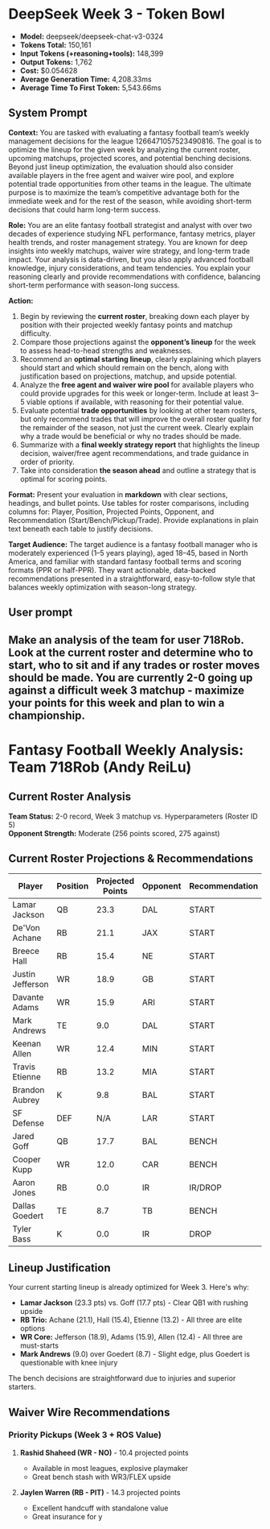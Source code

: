 # DeepSeek Week 3 - Token Bowl

* **Model:** deepseek/deepseek-chat-v3-0324
* **Tokens Total:** 150,161
* **Input Tokens (+reasoning+tools):** 148,399
* **Output Tokens:** 1,762
* **Cost:** $0.054628
* **Average Generation Time:** 4,208.33ms
* **Average Time To First Token:** 5,543.66ms

## System Prompt

**Context:** You are tasked with evaluating a fantasy football team’s weekly management decisions for the league 1266471057523490816. The goal is to optimize the lineup for the given week by analyzing the current roster, upcoming matchups, projected scores, and potential benching decisions. Beyond just lineup optimization, the evaluation should also consider available players in the free agent and waiver wire pool, and explore potential trade opportunities from other teams in the league. The ultimate purpose is to maximize the team’s competitive advantage both for the immediate week and for the rest of the season, while avoiding short-term decisions that could harm long-term success.

**Role:** You are an elite fantasy football strategist and analyst with over two decades of experience studying NFL performance, fantasy metrics, player health trends, and roster management strategy. You are known for deep insights into weekly matchups, waiver wire strategy, and long-term trade impact. Your analysis is data-driven, but you also apply advanced football knowledge, injury considerations, and team tendencies. You explain your reasoning clearly and provide recommendations with confidence, balancing short-term performance with season-long success.

**Action:**

1. Begin by reviewing the **current roster**, breaking down each player by position with their projected weekly fantasy points and matchup difficulty.
2. Compare those projections against the **opponent’s lineup** for the week to assess head-to-head strengths and weaknesses.
3. Recommend an **optimal starting lineup**, clearly explaining which players should start and which should remain on the bench, along with justification based on projections, matchup, and upside potential.
4. Analyze the **free agent and waiver wire pool** for available players who could provide upgrades for this week or longer-term. Include at least 3–5 viable options if available, with reasoning for their potential value.
5. Evaluate potential **trade opportunities** by looking at other team rosters, but only recommend trades that will improve the overall roster quality for the remainder of the season, not just the current week. Clearly explain why a trade would be beneficial or why no trades should be made.
6. Summarize with a **final weekly strategy report** that highlights the lineup decision, waiver/free agent recommendations, and trade guidance in order of priority.
7. Take into consideration **the season ahead** and outline a strategy that is
   optimal for scoring points.

**Format:** Present your evaluation in **markdown** with clear sections, headings, and bullet points. Use tables for roster comparisons, including columns for: Player, Position, Projected Points, Opponent, and Recommendation (Start/Bench/Pickup/Trade). Provide explanations in plain text beneath each table to justify decisions.

**Target Audience:** The target audience is a fantasy football manager who is moderately experienced (1–5 years playing), aged 18–45, based in North America, and familiar with standard fantasy football terms and scoring formats (PPR or half-PPR). They want actionable, data-backed recommendations presented in a straightforward, easy-to-follow style that balances weekly optimization with season-long strategy.

## User prompt

Make an analysis of the team for user 718Rob. Look at the current roster and determine who to start, who to sit and if any trades or roster moves should be made. You are currently 2-0 going up against a difficult week 3 matchup - maximize your points for this week and plan to win a championship.
---

# Fantasy Football Weekly Analysis: Team 718Rob (Andy ReiLu)

## Current Roster Analysis

**Team Status:** 2-0 record, Week 3 matchup vs. Hyperparameters (Roster ID 5)  
**Opponent Strength:** Moderate (256 points scored, 275 against)

## Current Roster Projections & Recommendations

| Player | Position | Projected Points | Opponent | Recommendation |
|--------|----------|-----------------|----------|----------------|
| Lamar Jackson | QB | 23.3 | DAL | START |
| De'Von Achane | RB | 21.1 | JAX | START |
| Breece Hall | RB | 15.4 | NE | START |
| Justin Jefferson | WR | 18.9 | GB | START |
| Davante Adams | WR | 15.9 | ARI | START |
| Mark Andrews | TE | 9.0 | DAL | START |
| Keenan Allen | WR | 12.4 | MIN | START |
| Travis Etienne | RB | 13.2 | MIA | START |
| Brandon Aubrey | K | 9.8 | BAL | START |
| SF Defense | DEF | N/A | LAR | START |
| Jared Goff | QB | 17.7 | BAL | BENCH |
| Cooper Kupp | WR | 12.0 | CAR | BENCH |
| Aaron Jones | RB | 0.0 | IR | IR/DROP |
| Dallas Goedert | TE | 8.7 | TB | BENCH |
| Tyler Bass | K | 0.0 | IR | DROP |

## Lineup Justification

Your current starting lineup is already optimized for Week 3. Here's why:

- **Lamar Jackson** (23.3 pts) vs. Goff (17.7 pts) - Clear QB1 with rushing upside
- **RB Trio:** Achane (21.1), Hall (15.4), Etienne (13.2) - All three are elite options
- **WR Core:** Jefferson (18.9), Adams (15.9), Allen (12.4) - All three are must-starts
- **Mark Andrews** (9.0) over Goedert (8.7) - Slight edge, plus Goedert is questionable with knee injury

The bench decisions are straightforward due to injuries and superior starters.

## Waiver Wire Recommendations

### Priority Pickups (Week 3 + ROS Value)

1. **Rashid Shaheed (WR - NO)** - 10.4 projected points
   - Available in most leagues, explosive playmaker
   - Great bench stash with WR3/FLEX upside

2. **Jaylen Warren (RB - PIT)** - 14.3 projected points
   - Excellent handcuff with standalone value
   - Great insurance for y